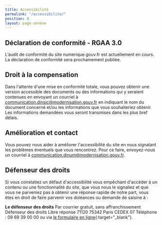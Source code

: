```yaml
---
title: Accessibilité
permalink: "/accessibilite/"
position: 8
layout: page-annexe
---
```


## Déclaration de conformité - RGAA 3.0 ##
L’audit de conformité du site numerique.gouv.fr est actuellement en cours. La déclaration de conformité sera prochainement publiée. 

## Droit à la compensation ##
Dans l'attente d'une mise en conformité totale, vous pouvez obtenir une version accessible des documents ou des informations qui y seraient contenues en envoyant un courriel à communication.dinsic@modernisation.gouv.fr en indiquant le nom du document concerné et/ou les informations que vous souhaiteriez obtenir. Les informations demandées vous seront transmises dans les plus bref délais.

## Amélioration et contact ##
Vous pouvez nous aider à améliorer l'accessibilité du site en nous signalant les problèmes éventuels que vous rencontrez. Pour ce faire, envoyez-nous un courriel à communication.dinum@modernisation.gouv.fr.

## Défenseur des droits ##
Si vous constatiez un défaut d'accessibilité vous empêchant d'accéder à un contenu ou une fonctionnalité du site, que vous nous le signaliez et que vous ne parveniez pas à obtenir une réponse rapide de notre part, vous êtes en droit de faire parvenir vos doléances ou demande de saisine à :

**Le défenseur des droits**
Par courrier gratuit, sans affranchissement
Défenseur des droits
Libre réponse 71120
75342 Paris CEDEX 07
Téléphone : 09 69 39 00 00
ou via [le formulaire en ligne](https://www.defenseurdesdroits.fr/fr/contactez-nous){:target="_blank"}.
